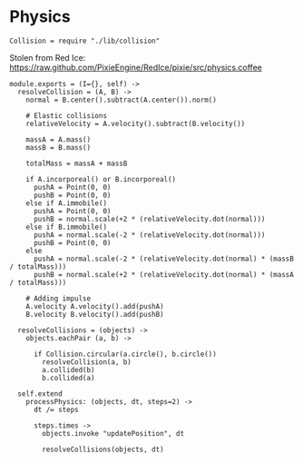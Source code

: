 Physics
=======

    Collision = require "./lib/collision"

Stolen from Red Ice: https://raw.github.com/PixieEngine/RedIce/pixie/src/physics.coffee

    module.exports = (I={}, self) ->
      resolveCollision = (A, B) ->
        normal = B.center().subtract(A.center()).norm()
    
        # Elastic collisions
        relativeVelocity = A.velocity().subtract(B.velocity())

        massA = A.mass()
        massB = B.mass()

        totalMass = massA + massB

        if A.incorporeal() or B.incorporeal()
          pushA = Point(0, 0)
          pushB = Point(0, 0)
        else if A.immobile()
          pushA = Point(0, 0)
          pushB = normal.scale(+2 * (relativeVelocity.dot(normal)))
        else if B.immobile()
          pushA = normal.scale(-2 * (relativeVelocity.dot(normal)))
          pushB = Point(0, 0)
        else
          pushA = normal.scale(-2 * (relativeVelocity.dot(normal) * (massB / totalMass)))
          pushB = normal.scale(+2 * (relativeVelocity.dot(normal) * (massA / totalMass)))

        # Adding impulse
        A.velocity A.velocity().add(pushA)
        B.velocity B.velocity().add(pushB)

      resolveCollisions = (objects) ->
        objects.eachPair (a, b) ->

          if Collision.circular(a.circle(), b.circle())
            resolveCollision(a, b)
            a.collided(b)
            b.collided(a)

      self.extend
        processPhysics: (objects, dt, steps=2) ->  
          dt /= steps
  
          steps.times ->
            objects.invoke "updatePosition", dt
      
            resolveCollisions(objects, dt)
